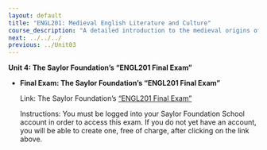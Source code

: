 ```yaml
---
layout: default
title: "ENGL201: ­Medieval English Literature and Culture"
course_description: "A detailed introduction to the medieval origins of English culture and literature, covering Anglo-Saxon England and Old English poetry, Anglo-Norman England and the Romances, and Middle English Literature."
next: ../../../
previous: ../Unit03
---
```

**Unit 4: The Saylor Foundation’s “ENGL201 Final Exam”** <span
id="4"></span> 
-   **Final Exam: The Saylor Foundation’s “ENGL201 Final Exam”**

    Link: The Saylor Foundation’s [“ENGL201 Final
    Exam”](http://school.saylor.org/mod/quiz/view.php?id=1860)  
      
     Instructions: You must be logged into your Saylor Foundation School
    account in order to access this exam. If you do not yet have an
    account, you will be able to create one, free of charge, after
    clicking on the link above.


